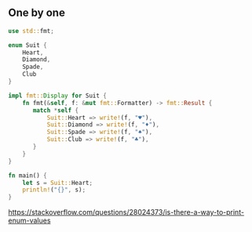 ## One by one

```rust
use std::fmt;

enum Suit {
    Heart,
    Diamond,
    Spade,
    Club
}

impl fmt::Display for Suit {
    fn fmt(&self, f: &mut fmt::Formatter) -> fmt::Result {
       match *self {
           Suit::Heart => write!(f, "♥"),
           Suit::Diamond => write!(f, "♦"),
           Suit::Spade => write!(f, "♠"),
           Suit::Club => write!(f, "♣"),
       }
    }
}

fn main() {
    let s = Suit::Heart;
    println!("{}", s);
}
```
 
https://stackoverflow.com/questions/28024373/is-there-a-way-to-print-enum-values
